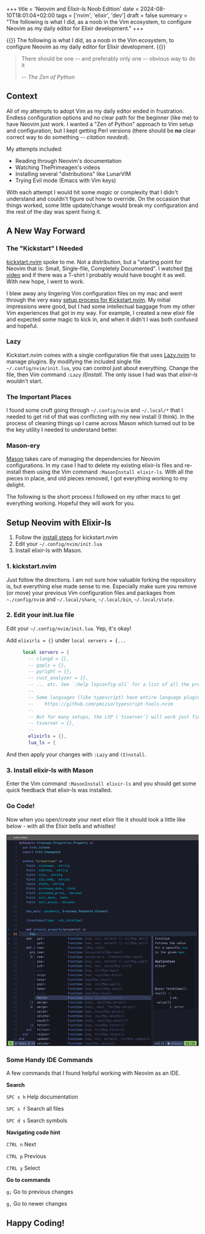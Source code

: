 +++
title = 'Neovim and Elixir-ls Noob Edition'
date = 2024-08-10T18:01:04+02:00
tags = ['nvim', 'elixir', 'dev']
draft = false
summary = "The following is what I did, as a noob in the Vim ecosystem, to configure Neovim as my daily editor for Elixir development." 
+++

{{<lead>}}
The following is what I did, as a noob in the Vim ecosystem, to configure Neovim as my daily editor for Elixir development. 
{{</lead>}}

> There should be one -- and preferably only one -- obvious way to do it
>
> -- <cite>The Zen of Python</cite>

## Context

All of my attempts to adopt Vim as my daily editor ended in frustration. Endless configuration options and no clear path for the beginner (like me) to have Neovim just work. I wanted a "Zen of Python" approach to Vim setup and configuration, but I kept getting Perl versions (there should be **no** clear correct way to do something -- *citation needed*). 

My attempts included: 
- Reading through Neovim's documentation
- Watching ThePrimeagen's videos
- Installing several "distributions" like LunarVIM
- Trying Evil mode (Emacs with Vim keys) 

With each attempt I would hit some _magic_ or complexity that I didn't understand and couldn't figure out how to override. On the occasion that things worked, some little update/change would break my configuration and the rest of the day was spent fixing it. 

## A New Way Forward

### The "Kickstart" I Needed

[kickstart.nvim](https://github.com/nvim-lua/kickstart.nvim) spoke to me. Not a distribution, but a "starting point for Neovim that is: Small, Single-file, Completely Documented". I watched [the video](https://www.youtube.com/watch?v=m8C0Cq9Uv9o) and if there was a T-shirt I probably would have bought it as well. With new hope, I went to work. 

I blew away any lingering Vim configuration files on my mac and went through the very easy [setup process for Kickstart.nvim](https://www.youtube.com/watch?v=m8C0Cq9Uv9o). My initial impressions were good, but I had some intellectual baggage from my other Vim experiences that got in my way. For example, I created a new elixir file and expected some magic to kick in, and when it didn't I was both confused and hopeful. 

### Lazy

Kickstart.nvim comes with a single configuration file that uses [Lazy.nvim](https://github.com/folke/lazy.nvim) to manage plugins. By modifying the included single file `~/.config/nvim/init.lua`, you can control just about everything. Change the file, then Vim command `:Lazy` *(I)nstall*. The only issue I had was that _elixir-ls_ wouldn't start.  

### The Important Places

I found some cruft going through `~/.config/nvim` and `~/.local/*` that I needed to get rid of that was conflicting with my new install (I think). In the process of cleaning things up I came across Mason which turned out to be the key utility I needed to understand better.  

### Mason-ery

[Mason](https://github.com/williamboman/mason.nvim) takes care of managing the dependencies for Neovim configurations. In my case I had to delete my existing elixir-ls files and re-install them using the Vim command `:MasonInstall elixir-ls`. With all the pieces in place, and old pieces removed, I got everything working to my delight. 

The following is the short process I followed on my other macs to get everything working. Hopeful they will work for you. 

## Setup Neovim with Elixir-ls

1. Follow the [install steps](https://github.com/williamboman/mason.nvim) for kickstart.nvim
2. Edit your `~/.config/nvim/init.lua`
3. Install elixir-ls with Mason. 

### 1. kickstart.nvim

Just follow the directions. I am not sure how valuable forking the repository is, but everything else made sense to me. Especially make sure you remove (or move) your previous Vim configuration files and packages from `~./config/nvim` and `~/.local/share`, `~/.local/bin`, `~/.local/state`.

### 2. Edit your init.lua file
Edit your `~/.config/nvim/init.lua`. Yep, it's okay!

Add `elixirls = {}`  under `local servers = {...`

```lua
      local servers = {
        -- clangd = {},
        -- gopls = {},
        -- pyright = {},
        -- rust_analyzer = {},
        -- ... etc. See `:help lspconfig-all` for a list of all the pre-configured LSPs
        --
        -- Some languages (like typescript) have entire language plugins that can be useful:
        --    https://github.com/pmizio/typescript-tools.nvim
        --
        -- But for many setups, the LSP (`tsserver`) will work just fine
        -- tsserver = {},
        --
        elixirls = {},
        lua_ls = {
```
And then apply your changes with `:Lazy` and `(I)nstall`.

### 3. Install elixir-ls with Mason

Enter the Vim command `:MasonInstall elixir-ls` and you should get some quick feedback that elixir-ls was installed. 

### Go Code!

Now when you open/create your next elixir file it should look a little like below - with all the Elixir bells and whistles!

![screenshot](screenshot1.png)

### Some Handy IDE Commands

A few commands that I found helpful working with Neovim as an IDE. 

**Search**

`SPC s h` Help documentation

`SPC s f` Search all files

`SPC d s` Search symbols

**Navigating code hint**

`CTRL n` Next

`CTRL p` Previous

`CTRL y` Select

**Go to commands**

`g;` Go to previous changes

`g,` Go to newer changes

## Happy Coding!


